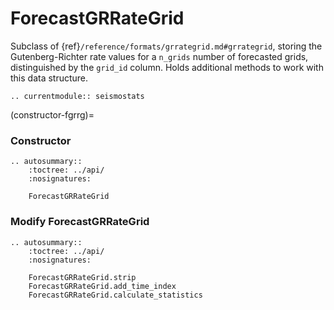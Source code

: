 # ForecastGRRateGrid
Subclass of {ref}`/reference/formats/grrategrid.md#grrategrid`, storing the Gutenberg-Richter rate values for a `n_grids` number of forecasted grids, distinguished by the `grid_id` column. Holds additional methods to work with this data structure.
```{eval-rst}
.. currentmodule:: seismostats
```
(constructor-fgrrg)=
### Constructor

```{eval-rst}
.. autosummary::
    :toctree: ../api/
    :nosignatures:

    ForecastGRRateGrid
```

### Modify ForecastGRRateGrid

```{eval-rst}
.. autosummary::
    :toctree: ../api/
    :nosignatures:

    ForecastGRRateGrid.strip
    ForecastGRRateGrid.add_time_index
    ForecastGRRateGrid.calculate_statistics
```